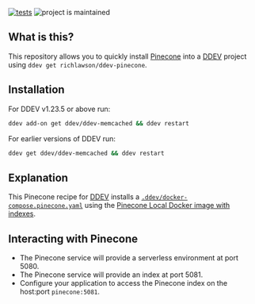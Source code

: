 [![tests](https://github.com/richlawson/ddev-pinecone/actions/workflows/tests.yml/badge.svg)](https://github.com/richlawson/ddev-pinecone/actions/workflows/tests.yml) ![project is maintained](https://img.shields.io/maintenance/yes/2025.svg)

## What is this?

This repository allows you to quickly install [Pinecone](https://www.pinecone.io/) into a [DDEV](https://ddev.readthedocs.io) project using `ddev get richlawson/ddev-pinecone`.

## Installation

For DDEV v1.23.5 or above run:
```sh
ddev add-on get ddev/ddev-memcached && ddev restart
```

For earlier versions of DDEV run:

```sh
ddev get ddev/ddev-memcached && ddev restart
```
## Explanation

This Pinecone recipe for [DDEV](https://ddev.readthedocs.io) installs a [`.ddev/docker-compose.pinecone.yaml`](docker-compose.pinecone.yaml) using the [Pinecone Local Docker image with indexes](https://docs.pinecone.io/guides/operations/local-development#start-with-indexes).

## Interacting with Pinecone

* The Pinecone service will provide a serverless environment at port 5080.
* The Pinecone service will provide an index at port 5081.
* Configure your application to access the Pinecone index on the host:port `pinecone:5081`.
